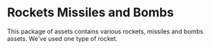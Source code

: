 # Rockets Missiles and Bombs
This package of assets contains various rockets, missiles and bombs assets. We've used one type of rocket.